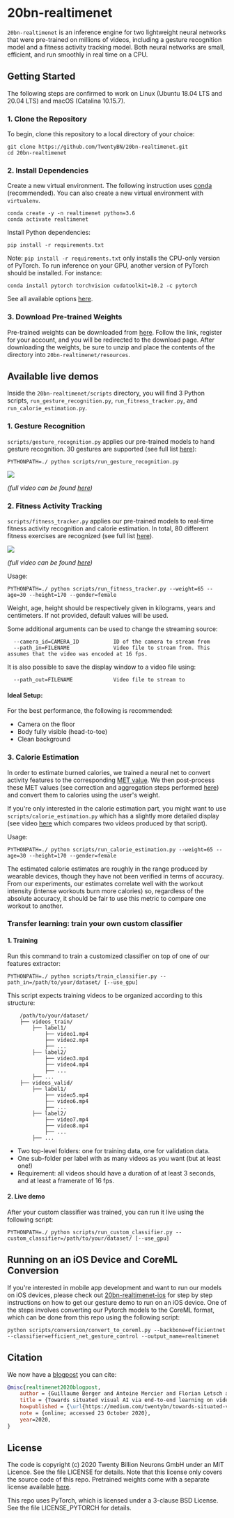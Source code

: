 # 20bn-realtimenet

`20bn-realtimenet` is an inference engine for two lightweight neural networks that were pre-trained on millions of videos,
including a gesture recognition model and a fitness activity tracking model.
Both neural networks are small, efficient, and run smoothly in real time on a CPU. 

## Getting Started
The following steps are confirmed to work on Linux (Ubuntu 18.04 LTS and 20.04 LTS) and macOS (Catalina 10.15.7).

### 1. Clone the Repository

To begin, clone this repository to a local directory of your choice:
```
git clone https://github.com/TwentyBN/20bn-realtimenet.git
cd 20bn-realtimenet
```

### 2. Install Dependencies

Create a new virtual environment. The following instruction uses [conda](https://docs.conda.io/en/latest/miniconda.html) (recommended).
You can also create a new virtual environment with `virtualenv`.

```shell
conda create -y -n realtimenet python=3.6
conda activate realtimenet
```

Install Python dependencies:

```shell
pip install -r requirements.txt
```

Note: `pip install -r requirements.txt` only installs the CPU-only version of PyTorch.
To run inference on your GPU,  another version of PyTorch should be installed. For instance:
```shell
conda install pytorch torchvision cudatoolkit=10.2 -c pytorch
``` 
See all available options [here](https://pytorch.org/).


### 3. Download Pre-trained Weights

Pre-trained weights can be downloaded from [here](https://20bn.com/licensing/sdk/evaluation).
Follow the link, register for your account, and you will be redirected to the download page.
After downloading the weights, be sure to unzip and place the contents of the directory into `20bn-realtimenet/resources`.

## Available live demos
Inside the `20bn-realtimenet/scripts` directory, you will find 3 Python scripts,
`run_gesture_recognition.py`, `run_fitness_tracker.py`, and `run_calorie_estimation.py`.

### 1. Gesture Recognition

`scripts/gesture_recognition.py` applies our pre-trained models to hand gesture recognition.
30 gestures are supported (see full list 
[here](https://github.com/TwentyBN/20bn-realtimenet/blob/7651d24967de7eb12912297747de8174950eb74e/realtimenet/downstream_tasks/gesture_recognition/__init__.py)):

```shell
PYTHONPATH=./ python scripts/run_gesture_recognition.py
```

![](gifs/gesture_recognition.gif)

*(full video can be found [here](https://drive.google.com/file/d/1G5OaCsPco_4H7F5-s6n2Mm3wI5V9K6WE/view?usp=sharing))*


### 2. Fitness Activity Tracking

`scripts/fitness_tracker.py` applies our pre-trained models to real-time fitness activity recognition and calorie estimation. 
In total, 80 different fitness exercises are recognized (see full list 
[here](https://github.com/TwentyBN/20bn-realtimenet/blob/d539046fe71e43e37ad439d08e093ea1f489bd29/realtimenet/downstream_tasks/fitness_activity_recognition/__init__.py)).

![](gifs/fitness_tracking.gif)

*(full video can be found [here](https://drive.google.com/file/d/1f1y0wg7Y1kpSBwKSEFx1TDoD5lGA8DtQ/view?usp=sharing))*

Usage:

```shell
PYTHONPATH=./ python scripts/run_fitness_tracker.py --weight=65 --age=30 --height=170 --gender=female
```

Weight, age, height should be respectively given in kilograms, years and centimeters. If not provided, default values will be used.

Some additional arguments can be used to change the streaming source:
```
  --camera_id=CAMERA_ID           ID of the camera to stream from
  --path_in=FILENAME              Video file to stream from. This assumes that the video was encoded at 16 fps.
```

It is also possible to save the display window to a video file using:
```
  --path_out=FILENAME             Video file to stream to
```

#### Ideal Setup:

For the best performance, the following is recommended: 
- Camera on the floor 
- Body fully visible (head-to-toe) 
- Clean background 


### 3. Calorie Estimation

In order to estimate burned calories, we trained a neural net to convert activity features to the corresponding [MET value](https://en.wikipedia.org/wiki/Metabolic_equivalent_of_task).
We then post-process these MET values (see correction and aggregation steps performed [here](https://github.com/TwentyBN/20bn-realtimenet/blob/7651d24967de7eb12912297747de8174950eb74e/realtimenet/downstream_tasks/calorie_estimation/calorie_accumulator.py)) 
and convert them to calories using the user's weight.

If you're only interested in the calorie estimation part, you might want to use `scripts/calorie_estimation.py` which has a slightly more
detailed display (see video [here](https://drive.google.com/file/d/1VIAnFPm9JJAbxTMchTazUE3cRRgql6Z6/view?usp=sharing) which compares two videos produced by that script).

Usage:
```shell
PYTHONPATH=./ python scripts/run_calorie_estimation.py --weight=65 --age=30 --height=170 --gender=female
```

The estimated calorie estimates are roughly in the range produced by wearable devices, though they have not been verified in terms of accuracy. 
From our experiments, our estimates correlate well with the workout intensity (intense workouts burn more calories) so, regardless of the absolute accuracy, it should be fair to use this metric to compare one workout to another.

### Transfer learning: train your own custom classifier


#### 1. Training

Run this command to train a customized classifier on top of one of our features extractor:
```shell
PYTHONPATH=./ python scripts/train_classifier.py --path_in=/path/to/your/dataset/ [--use_gpu]
```

This script expects training videos to be organized according to this structure:

```
    /path/to/your/dataset/
    ├── videos_train/
        ├── label1/
            ├── video1.mp4
            ├── video2.mp4
            ├── ...
        ├── label2/
            ├── video3.mp4
            ├── video4.mp4
            ├── ...
        ├── ...
    ├── videos_valid/
        ├── label1/
            ├── video5.mp4
            ├── video6.mp4
            ├── ...
        ├── label2/
            ├── video7.mp4
            ├── video8.mp4
            ├── ...
        ├── ...
```
- Two top-level folders: one for training data, one for validation data.
- One sub-folder per label with as many videos as you want (but at least one!)
- Requirement: all videos should have a duration of at least 3 seconds, and at least a framerate of 16 fps.

#### 2. Live demo

After your custom classifier was trained, you can run it live using the following script:

```shell
PYTHONPATH=./ python scripts/run_custom_classifier.py --custom_classifier=/path/to/your/dataset/ [--use_gpu]
```

## Running on an iOS Device and CoreML Conversion

If you're interested in mobile app development and want to run our models on iOS devices, please check out [20bn-realtimenet-ios](https://github.com/TwentyBN/20bn-realtimenet-iOS) for step by step instructions on how to get our gesture demo to run on an iOS device.
One of the steps involves converting our Pytorch models to the CoreML format, which can be done from this repo using the following script:

```shell
python scripts/conversion/convert_to_coreml.py --backbone=efficientnet --classifier=efficient_net_gesture_control --output_name=realtimenet
```

## Citation

We now have a [blogpost](https://medium.com/twentybn/towards-situated-visual-ai-via-end-to-end-learning-on-video-clips-2832bd9d519f) you can cite:

```bibtex
@misc{realtimenet2020blogpost,
    author = {Guillaume Berger and Antoine Mercier and Florian Letsch and Cornelius Boehm and Sunny Panchal and Nahua Kang and Mark Todorovich and Ingo Bax and Roland Memisevic},
    title = {Towards situated visual AI via end-to-end learning on video clips},
    howpublished = {\url{https://medium.com/twentybn/towards-situated-visual-ai-via-end-to-end-learning-on-video-clips-2832bd9d519f}},
    note = {online; accessed 23 October 2020},
    year=2020,
}
```

## License 

The code is copyright (c) 2020 Twenty Billion Neurons GmbH under an MIT Licence. See the file LICENSE for details. Note that this license 
only covers the source code of this repo. Pretrained weights come with a separate license available [here](https://20bn.com/licensing/sdk/evaluation).

This repo uses PyTorch, which is licensed under a 3-clause BSD License. See the file LICENSE_PYTORCH for details.
